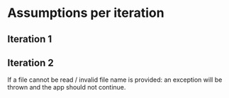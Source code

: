 # Assumptions per iteration

## Iteration 1

## Iteration 2
If a file cannot be read / invalid file name is provided: an exception will be thrown and the app should not continue. 
